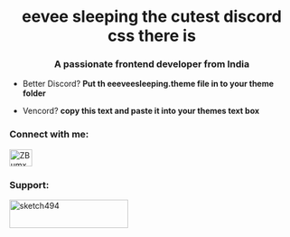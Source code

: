 <h1 align="center">eevee sleeping the cutest discord css there is</h1>
<h3 align="center">A passionate frontend developer from India</h3>

- Better Discord? **Put th eeeveesleeping.theme file in to your theme folder**

- Vencord? **copy this text and paste it into your themes text box**

<h3 align="left">Connect with me:</h3>
<p align="left">
<a href="https://discord.gg/ZBumxuRsgZ" target="blank"><img align="center" src="https://raw.githubusercontent.com/rahuldkjain/github-profile-readme-generator/master/src/images/icons/Social/discord.svg" alt="ZBumxuRsgZ" height="30" width="40" /></a>
</p>

<h3 align="left">Support:</h3>
<p><a href="https://ko-fi.com/sketch494"> <img align="left" src="https://cdn.ko-fi.com/cdn/kofi3.png?v=3" height="50" width="210" alt="sketch494" /></a></p><br><br>
